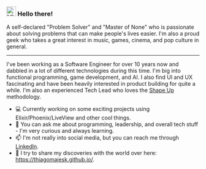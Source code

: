 ### <img src="https://raw.githubusercontent.com/Tarikul-Islam-Anik/Animated-Fluent-Emojis/master/Emojis/Hand%20gestures/Victory%20Hand.png" alt="Victory Hand" width="25" height="25" /> Hello there! 

A self-declared "Problem Solver" and "Master of None" who is passionate about solving problems that can make people's lives easier.
I'm also a proud geek who takes a great interest in music, games, cinema, and pop culture in general.
 
---

I've been working as a Software Engineer for over 10 years now and dabbled in a lot of different technologies during this time. I'm big into functional programming, game development, and AI. I also find UI and UX fascinating and have been heavily interested in product building for quite a while. I'm also an experienced Tech Lead who loves the [Shape Up](https://basecamp.com/shapeup) methodology.

 - 💻 Currently working on some exciting projects using Elixir/Phoenix/LiveView and other cool things. 
 - 💬 You can ask me about programming, leadership, and overall tech stuff - I'm very curious and always learning.
 - 📫 I'm not really into social media, but you can reach me through <a href="https://www.linkedin.com/in/thiago-majesk-goulart">LinkedIn</a>.
 - 📝 I try to share my discoveries with the world over here: https://thiagomajesk.github.io/.
